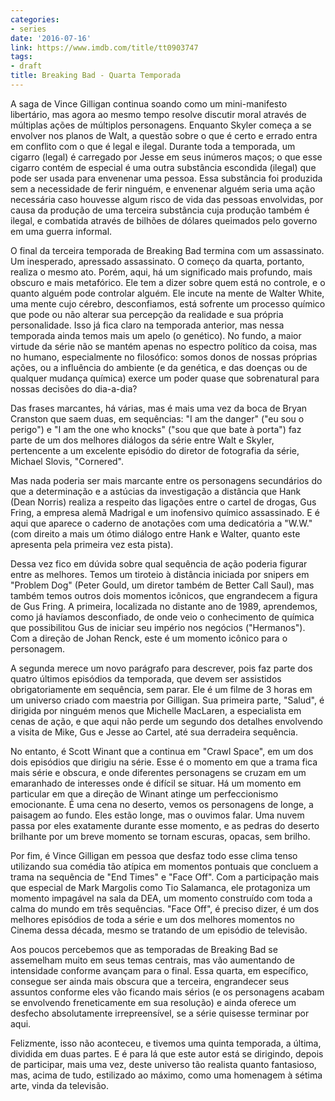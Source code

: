 ```yaml
---
categories:
- series
date: '2016-07-16'
link: https://www.imdb.com/title/tt0903747
tags:
- draft
title: Breaking Bad - Quarta Temporada
---
```


A saga de Vince Gilligan continua soando como um mini-manifesto libertário, mas agora ao mesmo tempo resolve discutir moral através de múltiplas ações de múltiplos personagens. Enquanto Skyler começa a se envolver nos planos de Walt, a questão sobre o que é certo e errado entra em conflito com o que é legal e ilegal. Durante toda a temporada, um cigarro (legal) é carregado por Jesse em seus inúmeros maços; o que esse cigarro contém de especial é uma outra substância escondida (ilegal) que pode ser usada para envenenar uma pessoa. Essa substância foi produzida sem a necessidade de ferir ninguém, e envenenar alguém seria uma ação necessária caso houvesse algum risco de vida das pessoas envolvidas, por causa da produção de uma terceira substância cuja produção também é ilegal, e combatida através de bilhões de dólares queimados pelo governo em uma guerra informal.

O final da terceira temporada de Breaking Bad termina com um assassinato. Um inesperado, apressado assassinato. O começo da quarta, portanto, realiza o mesmo ato. Porém, aqui, há um significado mais profundo, mais obscuro e mais metafórico. Ele tem a dizer sobre quem está no controle, e o quanto alguém pode controlar alguém. Ele incute na mente de Walter White, uma mente cujo cérebro, desconfiamos, está sofrente um processo químico que pode ou não alterar sua percepção da realidade e sua própria personalidade. Isso já fica claro na temporada anterior, mas nessa temporada ainda temos mais um apelo (o genético). No fundo, a maior virtude da série não se mantém apenas no espectro político da coisa, mas no humano, especialmente no filosófico: somos donos de nossas próprias ações, ou a influência do ambiente (e da genética, e das doenças ou de qualquer mudança química) exerce um poder quase que sobrenatural para nossas decisões do dia-a-dia?

Das frases marcantes, há várias, mas é mais uma vez da boca de Bryan Cranston que saem duas, em sequências: "I am the danger" ("eu sou o perigo") e "I am the one who knocks" ("sou que que bate à porta") faz parte de um dos melhores diálogos da série entre Walt e Skyler, pertencente a um excelente episódio do diretor de fotografia da série, Michael Slovis, "Cornered".

Mas nada poderia ser mais marcante entre os personagens secundários do que a determinação e a astúcias da investigação a distância que Hank (Dean Norris) realiza a respeito das ligações entre o cartel de drogas, Gus Fring, a empresa alemã Madrigal e um inofensivo químico assassinado. E é aqui que aparece o caderno de anotações com uma dedicatória a "W.W." (com direito a mais um ótimo diálogo entre Hank e Walter, quanto este apresenta pela primeira vez esta pista).

Dessa vez fico em dúvida sobre qual sequência de ação poderia figurar entre as melhores. Temos um tiroteio à distância iniciada por snipers em "Problem Dog" (Peter Gould, um diretor também de Better Call Saul), mas também temos outros dois momentos icônicos, que engrandecem a figura de Gus Fring. A primeira, localizada no distante ano de 1989, aprendemos, como já havíamos desconfiado, de onde veio o conhecimento de química que possibilitou Gus de iniciar seu império nos negócios ("Hermanos"). Com a direção de Johan Renck, este é um momento icônico para o personagem.

A segunda merece um novo parágrafo para descrever, pois faz parte dos quatro últimos episódios da temporada, que devem ser assistidos obrigatoriamente em sequência, sem parar. Ele é um filme de 3 horas em um universo criado com maestria por Gilligan. Sua primeira parte, "Salud", é dirigida por ninguém menos que Michelle MacLaren, a especialista em cenas de ação, e que aqui não perde um segundo dos detalhes envolvendo a visita de Mike, Gus e Jesse ao Cartel, até sua derradeira sequência.

No entanto, é Scott Winant que a continua em "Crawl Space", em um dos dois episódios que dirigiu na série. Esse é o momento em que a trama fica mais série e obscura, e onde diferentes personagens se cruzam em um emaranhado de interesses onde é difícil se situar. Há um momento em particular em que a direção de Winant atinge um perfeccionismo emocionante. É uma cena no deserto, vemos os personagens de longe, a paisagem ao fundo. Eles estão longe, mas o ouvimos falar. Uma nuvem passa por eles exatamente durante esse momento, e as pedras do deserto brilhante por um breve momento se tornam escuras, opacas, sem brilho.

Por fim, é Vince Gilligan em pessoa que desfaz todo esse clima tenso utilizando sua comédia tão atípica em momentos pontuais que concluem a trama na sequência de "End Times" e "Face Off". Com a participação mais que especial de Mark Margolis como Tio Salamanca, ele protagoniza um momento impagável na sala da DEA, um momento construído com toda a calma do mundo em três sequências. "Face Off", é preciso dizer, é um dos melhores episódios de toda a série e um dos melhores momentos no Cinema dessa década, mesmo se tratando de um episódio de televisão.

Aos poucos percebemos que as temporadas de Breaking Bad se assemelham muito em seus temas centrais, mas vão aumentando de intensidade conforme avançam para o final. Essa quarta, em específico, consegue ser ainda mais obscura que a terceira, engrandecer seus assuntos conforme eles vão ficando mais sérios (e os personagens acabam se envolvendo freneticamente em sua resolução) e ainda oferece um desfecho absolutamente irrepreensível, se a série quisesse terminar por aqui.

Felizmente, isso não aconteceu, e tivemos uma quinta temporada, a última, dividida em duas partes. E é para lá que este autor está se dirigindo, depois de participar, mais uma vez, deste universo tão realista quanto fantasioso, mas, acima de tudo, estilizado ao máximo, como uma homenagem à sétima arte, vinda da televisão.